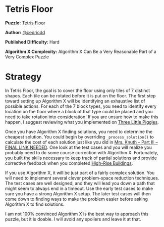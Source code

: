 # Tetris Floor

__Puzzle:__ [Tetris Floor](https://www.codingame.com/training/hard/tetris-floor)

__Author:__ [@cedricdd](https://www.codingame.com/profile/20f5f88d86185be4439fc7297df0aa073968164)

__Published Difficulty:__ Hard

__Algorithm X Complexity:__ Algorithm X Can Be a Very Reasonable Part of a Very Complex Puzzle

# Strategy

In Tetris Floor, the goal is to cover the floor using only tiles of 7 distinct shapes. Each tile can be rotated before it is put on the floor. The first step toward setting up Algorithm X will be identifying an exhaustive list of possible actions. For each of the 7 block types, you need to identify every location on the floor where a block of that type could be placed and you need to take rotation into consideration. If you are unsure how to make this happen, I suggest reviewing what you implemented on [Three Little Piggies](https://www.codingame.com/training/hard/three-little-piggies).

Once you have Algorithm X finding solutions, you need to determine the cheapest solution. You could begin by overriding `_process_solution()` to calculate the cost of each solution just like you did in [Mrs. Knuth – Part III – FINAL LINK NEEDED](https://www.codingame.com/contribute/view/959460130d2f9792d933f75838edb639a6dae). One look at the test cases and you will realize you probably need to do some course correction with Algorithm X. Fortunately, you built the skills necessary to keep track of partial solutions and provide corrective feedback when you completed [High-Rise Buildings]( https://www.codingame.com/training/expert/high-rise-buildings).

If you use Algorithm X, it will be just part of a fairly complex solution. You will need to implement several clever problem-space reduction techniques. The test cases are well designed, and they will lead you down a path that might seem to always end in a timeout. Use the early test cases to make sure you have a strong Algorithm X setup. The later test cases will then come down to finding ways to make the problem easier before asking Algorithm X to find solutions.

I am not 100% convinced Algorithm X is the best way to approach this puzzle, but it is doable. I will avoid any spoilers and leave it at that.

